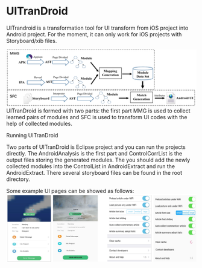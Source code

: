 ﻿# UITranDroid
UITrandroid is a transformation tool for UI transform from iOS project into Android project. For the moment, it can only work for iOS projects with Storyboard/xib files.

![](https://github.com/JunyuPei/UITranDroid/blob/master/overview.png) 
UITranDroid is formed with two parts: the first part MMG is used to collect learned pairs of modules and SFC is used to transform UI codes with the help of collected modules.

Running UITranDroid

Two parts of UITranDroid is Eclipse project and you can run the projects directly. The AndroidAnalysis is the first part and ControlCorrList is the output files storing the generated modules. The you should add the newly collected modules into the ControlList in AndroidExtract and run the AndroidExtract. There several storyboard files can be found in the root directory.

Some example UI pages can be showed as follows:
![](https://github.com/JunyuPei/UITranDroid/blob/master/examples.png) 
